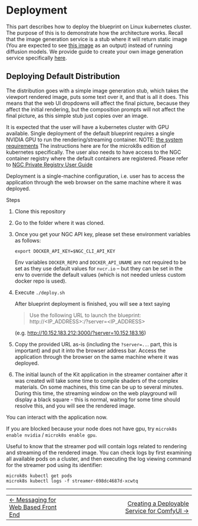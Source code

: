 # Deployment

This part describes how to deploy the blueprint on Linux kubernetes cluster. The purpose of this is to demonstrate how the architecture works. Recall that the image generation service is a stub where it will return static image (You are expected to see [this image](./03_run_app.md#running-the-local-desktop-application) as an output) instead of running diffusion models. We provide guide to create your own image generation service specifically [here](./10_config_img_srv.md).

## Deploying Default Distribution

The distribution goes with a simple image generation stub, which takes the viewport rendered image, puts some text over it, and that is all it does. This means that the web UI dropdowns will affect the final picture, because they affect the initial rendering, but the composition prompts will not affect the final picture, as this simple stub just copies over an image.

It is expected that the user will have a kubernetes cluster with GPU available. Single deployment of the default blueprint requires a single NVIDIA GPU to run the rendering/streaming container. NOTE: [the system requirements](#system-requirements)
The instructions here are for the microk8s edition of kubernetes specifically.
The user also needs to have access to the NGC container registry where the default containers are registered. Please refer to [NGC Private Registry User Guide](https://docs.nvidia.com/ngc/gpu-cloud/ngc-private-registry-user-guide/index.html#accessing-ngc-registry)

Deployment is a single-machine configuration, i.e. user has to access the application through the web browser on the same machine where it was deployed.

Steps
1. Clone this repository
2. Go to the folder where it was cloned.
3. Once you get your NGC API key, please set these environment variables as follows:
   ```
   export DOCKER_API_KEY=$NGC_CLI_API_KEY
   ```
   Env variables `DOCKER_REPO` and `DOCKER_API_UNAME` are not required to be set as they use default values for `nvcr.io` – but they can be set in the env to override the default values (which is not needed unless custom docker repo is used).

4. Execute `./deploy.sh`

   After blueprint deployment is finished, you will see a text saying

   > Use the following URL to launch the blueprint:
   > http://<IP_ADDRESS>:<PORT>/?server=<IP_ADDRESS>

   (e.g. http://10.152.183.212:3000/?server=10.152.183.16)

5. Copy the provided URL as-is (including the `?server=..`. part, this is important) and put it into the browser address bar. Access the application through the browser on the same machine where it was deployed.
6. The initial launch of the Kit application in the streamer container after it was created will take some time to compile shaders of the complex materials. On some machines, this time can be up to several minutes. During this time, the streaming window on the web playground will display a black square - this is normal, waiting for some time should resolve this, and you will see the rendered image.

You can interact with the application now.

If you are blocked because your node does not have gpu, try `microk8s enable nvidia` / `microk8s enable gpu`.

Useful to know that the streamer pod will contain logs related to rendering and streaming of the rendered image. You can check logs by first examining all available pods on a cluster, and then executing the log viewing command for the streamer pod using its identifier:
```
microk8s kubectl get pods
microk8s kubectl logs -f streamer-698dc4687d-xcwtq
```

----
<div align="center">
  <table>
    <tr>
      <td align="left"><a href="./20_messaging_web.md">&larr; Messaging for Web Based Front End</a></td>
      <td align="center">⠀⠀⠀⠀⠀⠀⠀⠀                    ⠀⠀⠀⠀⠀⠀       </td>
      <td align="right"><a href="./22_deployable_srv.md">Creating a Deployable Service for ComfyUI &rarr;</a></td>
    </tr>
  </table>
</div>
